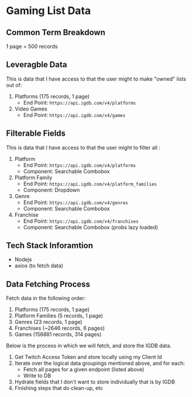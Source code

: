 # Gaming List Data

## Common Term Breakdown
1 page = 500 records

## Leveragble Data

This is data that I have access to that the user might to make "owned" lists out of:

1. Platforms (175 records, 1 page)
    - End Point: ```https://api.igdb.com/v4/platforms```
2. Video Games 
    - End Point: ```https://api.igdb.com/v4/games```

## Filterable Fields

This is data that I have access to that the user might to filter all :

1. Platform 
    - End Point: ```https://api.igdb.com/v4/platforms```
    - Component: Searchable Combobox
2. Platform Family 
    - End Point: ```https://api.igdb.com/v4/platform_families```
    - Component: Dropdown
3. Genre
    - End Point: ```https://api.igdb.com/v4/genres```
    - Component: Searchable Combobox
4. Franchise 
    - End Point: ```https://api.igdb.com/v4/franchises```
    - Component: Searchable Combobox (probs lazy loaded)

## Tech Stack Inforamtion
* Nodejs
* axios (to fetch data)

## Data Fetching Process

Fetch data in the following order:
1. Platforms (175 records, 1 page)
2. Platform Families (5 records, 1 page)
3. Genres (23 records, 1 page)
4. Franchises (~2646 records, 6 pages)
5. Games (156881 records, 314 pages)

Below is the process in which we will fetch, and store the IGDB data.

1. Get Twitch Access Token and store locally using my Client Id
2. Iterate over the logical data groupings mentioned above, and for each:
    * Fetch all pages for a given endpoint (listed above)
    * Write to DB
3. Hydrate fields that I don't want to store individually that is by IGDB
4. Finishing steps that do clean-up, etc